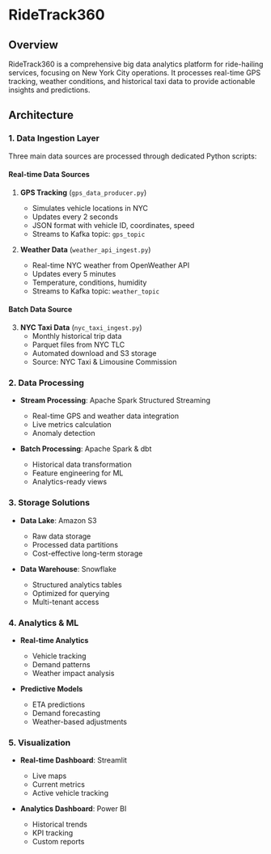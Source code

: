 # RideTrack360

## Overview
RideTrack360 is a comprehensive big data analytics platform for ride-hailing services, focusing on New York City operations. It processes real-time GPS tracking, weather conditions, and historical taxi data to provide actionable insights and predictions.

## Architecture

### 1. Data Ingestion Layer
Three main data sources are processed through dedicated Python scripts:

#### Real-time Data Sources
1. **GPS Tracking** (`gps_data_producer.py`)
   - Simulates vehicle locations in NYC
   - Updates every 2 seconds
   - JSON format with vehicle ID, coordinates, speed
   - Streams to Kafka topic: `gps_topic`

2. **Weather Data** (`weather_api_ingest.py`)
   - Real-time NYC weather from OpenWeather API
   - Updates every 5 minutes
   - Temperature, conditions, humidity
   - Streams to Kafka topic: `weather_topic`

#### Batch Data Source
3. **NYC Taxi Data** (`nyc_taxi_ingest.py`)
   - Monthly historical trip data
   - Parquet files from NYC TLC
   - Automated download and S3 storage
   - Source: NYC Taxi & Limousine Commission

### 2. Data Processing
- **Stream Processing**: Apache Spark Structured Streaming
  - Real-time GPS and weather data integration
  - Live metrics calculation
  - Anomaly detection

- **Batch Processing**: Apache Spark & dbt
  - Historical data transformation
  - Feature engineering for ML
  - Analytics-ready views

### 3. Storage Solutions
- **Data Lake**: Amazon S3
  - Raw data storage
  - Processed data partitions
  - Cost-effective long-term storage

- **Data Warehouse**: Snowflake
  - Structured analytics tables
  - Optimized for querying
  - Multi-tenant access

### 4. Analytics & ML
- **Real-time Analytics**
  - Vehicle tracking
  - Demand patterns
  - Weather impact analysis

- **Predictive Models**
  - ETA predictions
  - Demand forecasting
  - Weather-based adjustments

### 5. Visualization
- **Real-time Dashboard**: Streamlit
  - Live maps
  - Current metrics
  - Active vehicle tracking

- **Analytics Dashboard**: Power BI
  - Historical trends
  - KPI tracking
  - Custom reports




